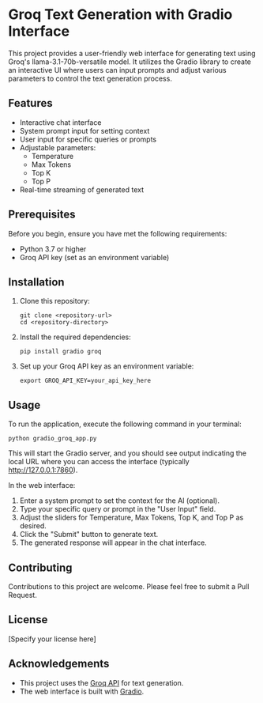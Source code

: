 # Groq Text Generation with Gradio Interface

This project provides a user-friendly web interface for generating text using Groq's llama-3.1-70b-versatile model. It utilizes the Gradio library to create an interactive UI where users can input prompts and adjust various parameters to control the text generation process.

## Features

- Interactive chat interface
- System prompt input for setting context
- User input for specific queries or prompts
- Adjustable parameters:
  - Temperature
  - Max Tokens
  - Top K
  - Top P
- Real-time streaming of generated text

## Prerequisites

Before you begin, ensure you have met the following requirements:

- Python 3.7 or higher
- Groq API key (set as an environment variable)

## Installation

1. Clone this repository:
   ```
   git clone <repository-url>
   cd <repository-directory>
   ```

2. Install the required dependencies:
   ```
   pip install gradio groq
   ```

3. Set up your Groq API key as an environment variable:
   ```
   export GROQ_API_KEY=your_api_key_here
   ```

## Usage

To run the application, execute the following command in your terminal:

```
python gradio_groq_app.py
```

This will start the Gradio server, and you should see output indicating the local URL where you can access the interface (typically http://127.0.0.1:7860).

In the web interface:

1. Enter a system prompt to set the context for the AI (optional).
2. Type your specific query or prompt in the "User Input" field.
3. Adjust the sliders for Temperature, Max Tokens, Top K, and Top P as desired.
4. Click the "Submit" button to generate text.
5. The generated response will appear in the chat interface.

## Contributing

Contributions to this project are welcome. Please feel free to submit a Pull Request.

## License

[Specify your license here]

## Acknowledgements

- This project uses the [Groq API](https://www.groq.com/) for text generation.
- The web interface is built with [Gradio](https://www.gradio.app/).
